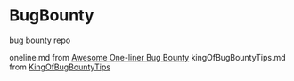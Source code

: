 # BugBounty
bug bounty repo


oneline.md from [Awesome One-liner Bug Bounty](https://github.com/dwisiswant0/awesome-oneliner-bugbounty)
kingOfBugBountyTips.md from [KingOfBugBountyTips](https://github.com/KingOfBugbounty/KingOfBugBountyTips)
